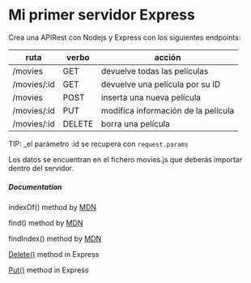 # Mi primer servidor Express

Crea una APIRest con Nodejs y Express con los siguientes endpoints:

|ruta|verbo|acción|
|---|---|---|
|/movies|GET|devuelve todas las películas|
|/movies/:id|GET|devuelve una película por su ID|
|/movies|POST|inserta una nueva película|
|/movies/:id|PUT|modifica información de la película|
|/movies/:id|DELETE|borra una película

TIP: _el parámetro :id se recupera con `request.params`

Los datos se encuentran en el fichero movies.js que deberás importar dentro del servidor.


##### Documentation

indexOf() method by [MDN](https://developer.mozilla.org/es/docs/Web/JavaScript/Reference/Global_Objects/Array/indexOf)

find() method by [MDN](https://developer.mozilla.org/es/docs/Web/JavaScript/Reference/Global_Objects/Array/find)

findIndex() method by [MDN](https://developer.mozilla.org/es/docs/Web/JavaScript/Reference/Global_Objects/Array/findIndex)


[Delete()](https://www.tabnine.com/code/javascript/functions/express/Express/delete) method in Express

[Put()](https://www.tabnine.com/code/javascript/functions/express/Express/put) method in Express
